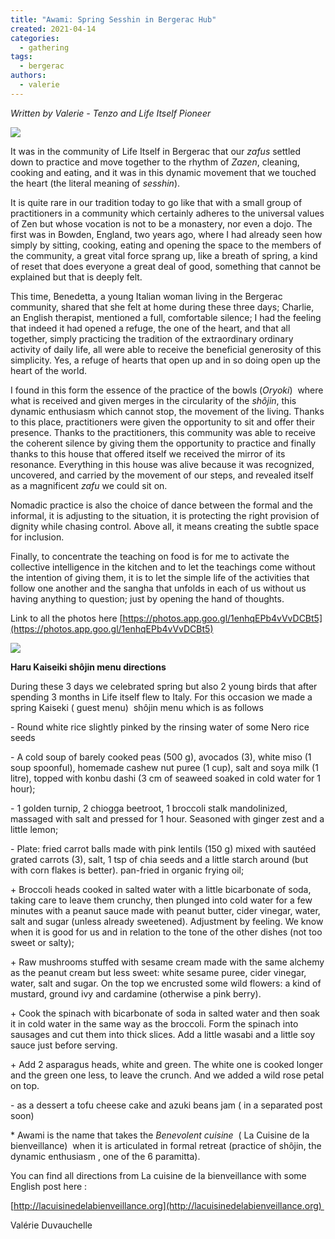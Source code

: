 ```yaml
---
title: "Awami: Spring Sesshin in Bergerac Hub"
created: 2021-04-14
categories: 
  - gathering
tags: 
  - bergerac
authors: 
  - valerie
---
```


_Written by Valerie - Tenzo and Life Itself Pioneer_

![](/assets/images/sesshin.jpeg)

It was in the community of Life Itself in Bergerac that our _zafus_ settled down to practice and move together to the rhythm of _Zazen_, cleaning, cooking and eating, and it was in this dynamic movement that we touched the heart (the literal meaning of _sesshin_). 

It is quite rare in our tradition today to go like that with a small group of practitioners in a community which certainly adheres to the universal values of Zen but whose vocation is not to be a monastery, nor even a dojo. The first was in Bowden, England, two years ago, where I had already seen how simply by sitting, cooking, eating and opening the space to the members of the community, a great vital force sprang up, like a breath of spring, a kind of reset that does everyone a great deal of good, something that cannot be explained but that is deeply felt.

This time, Benedetta, a young Italian woman living in the Bergerac community, shared that she felt at home during these three days; Charlie, an English therapist, mentioned a full, comfortable silence; I had the feeling that indeed it had opened a refuge, the one of the heart, and that all together, simply practicing the tradition of the extraordinary ordinary activity of daily life, all were able to receive the beneficial generosity of this simplicity. Yes, a refuge of hearts that open up and in so doing open up the heart of the world.   

I found in this form the essence of the practice of the bowls (_Oryoki_)  where what is received and given merges in the circularity of the _shôjin_, this dynamic enthusiasm which cannot stop, the movement of the living. Thanks to this place, practitioners were given the opportunity to sit and offer their presence. Thanks to the practitioners, this community was able to receive the coherent silence by giving them the opportunity to practice and finally thanks to this house that offered itself we received the mirror of its resonance. Everything in this house was alive because it was recognized, uncovered, and carried by the movement of our steps, and revealed itself as a magnificent _zafu_ we could sit on.

Nomadic practice is also the choice of dance between the formal and the informal, it is adjusting to the situation, it is protecting the right provision of dignity while chasing control. Above all, it means creating the subtle space for inclusion. 

Finally, to concentrate the teaching on food is for me to activate the collective intelligence in the kitchen and to let the teachings come without the intention of giving them, it is to let the simple life of the activities that follow one another and the sangha that unfolds in each of us without us having anything to question; just by opening the hand of thoughts.

Link to all the photos here [https://photos.app.goo.gl/1enhqEPb4vVvDCBt5](https://photos.app.goo.gl/1enhqEPb4vVvDCBt5)

![](/assets/images/image1.jpeg)

**Haru Kaiseiki shôjin menu directions** 

During these 3 days we celebrated spring but also 2 young birds that after spending 3 months in Life itself flew to Italy. For this occasion we made a spring Kaiseki ( guest menu)  shôjin menu which is as follows 

\- Round white rice slightly pinked by the rinsing water of some Nero rice seeds 

\- A cold soup of barely cooked peas (500 g), avocados (3), white miso (1 soup spoonful), homemade cashew nut puree (1 cup), salt and soya milk (1 litre), topped with konbu dashi (3 cm of seaweed soaked in cold water for 1 hour); 

\- 1 golden turnip, 2 chiogga beetroot, 1 broccoli stalk mandolinized, massaged with salt and pressed for 1 hour. Seasoned with ginger zest and a little lemon; 

\- Plate: fried carrot balls made with pink lentils (150 g) mixed with sautéed grated carrots (3), salt, 1 tsp of chia seeds and a little starch around (but with corn flakes is better). pan-fried in organic frying oil;

\+ Broccoli heads cooked in salted water with a little bicarbonate of soda, taking care to leave them crunchy, then plunged into cold water for a few minutes with a peanut sauce made with peanut butter, cider vinegar, water, salt and sugar (unless already sweetened). Adjustment by feeling. We know when it is good for us and in relation to the tone of the other dishes (not too sweet or salty);

\+ Raw mushrooms stuffed with sesame cream made with the same alchemy as the peanut cream but less sweet: white sesame puree, cider vinegar, water, salt and sugar. On the top we encrusted some wild flowers: a kind of mustard, ground ivy and cardamine (otherwise a pink berry).

\+ Cook the spinach with bicarbonate of soda in salted water and then soak it in cold water in the same way as the broccoli. Form the spinach into sausages and cut them into thick slices. Add a little wasabi and a little soy sauce just before serving. 

\+ Add 2 asparagus heads, white and green. The white one is cooked longer and the green one less, to leave the crunch. And we added a wild rose petal on top. 

\- as a dessert a tofu cheese cake and azuki beans jam ( in a separated post soon) 

\* Awami is the name that takes the _Benevolent cuisine_  ( La Cuisine de la bienveillance)  when it is articulated in formal retreat (practice of shôjin, the dynamic enthusiasm , one of the 6 paramitta).

You can find all directions from La cuisine de la bienveillance with some English post here :

[http://lacuisinedelabienveillance.org](http://lacuisinedelabienveillance.org) 

Valérie Duvauchelle
